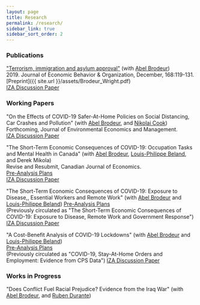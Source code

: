 ```yaml
---
layout: page
title: Research
permalink: /research/
sidebar_link: true
sidebar_sort_order: 2
---
```


### Publications
["Terrorism, immigration and asylum approval"](https://www.sciencedirect.com/science/article/pii/S0167268119303099) (with [Abel Brodeur](https://sites.google.com/site/abelbrodeur/home))  
2019\. Journal of Economic Behavior & Organization, December, 168:119-131.  
[Preprint]({{ site.url }}/assets/Brodeur_Wright.pdf)  
[IZA Discussion Paper](http://ftp.iza.org/dp12635.pdf)

### Working Papers
"On the Effects of COVID-19 Safer-At-Home Policies on Social Distancing, Car Crashes and Pollution" (with [Abel Brodeur](https://sites.google.com/site/abelbrodeur/home), and [Nikolai Cook](https://sites.google.com/site/nikolaimcook/))  
Forthcoming, Journal of Environmental Economics and Management.  
[IZA Discussion Paper](http://ftp.iza.org/dp13255.pdf)  

"The Short-Term Economic Consequences of COVID-19: Occupation Tasks and Mental Health in Canada" (with [Abel Brodeur](https://sites.google.com/site/abelbrodeur/home), [Louis-Philippe Beland](https://www.lpbeland.com/), and Derek Mikola)  
Revise and Resubmit, Canadian Journal of Economics.  
[Pre-Analysis Plans](https://osf.io/7gujs/)  
[IZA Discussion Paper](http://ftp.iza.org/dp13254.pdf)  

"The Short-Term Economic Consequences of COVID-19: Exposure to Disease,, Essential Workers and Remote Work" (with [Abel Brodeur](https://sites.google.com/site/abelbrodeur/home) and [Louis-Philippe Beland](https://www.lpbeland.com/))
[Pre-Analysis Plans](https://osf.io/c28t5/)  
(Previously circulated as "The Short-Term Economic Consequences of COVID-19: Exposure to Disease, Remote Work and Government Response")  
[IZA Discussion Paper](http://ftp.iza.org/dp13159.pdf)  

"A Cost-Benefit Analysis of COVID-19 Lockdowns" (with [Abel Brodeur](https://sites.google.com/site/abelbrodeur/home) and [Louis-Philippe Beland](https://www.lpbeland.com/))  
[Pre-Analysis Plans](https://osf.io/c28t5/)  
(Previously circulated as "COVID-19, Stay-At-Home Orders and Employment: Evidence from CPS Data")
[IZA Discussion Paper](http://ftp.iza.org/dp13282.pdf)  


### Works in Progress
"Does Conflict Fuel Racial Prejudice? Evidence from the Iraq War" (with [Abel Brodeur](https://sites.google.com/site/abelbrodeur/home), and [Ruben Durante](https://www.rubendurante.net/))  
